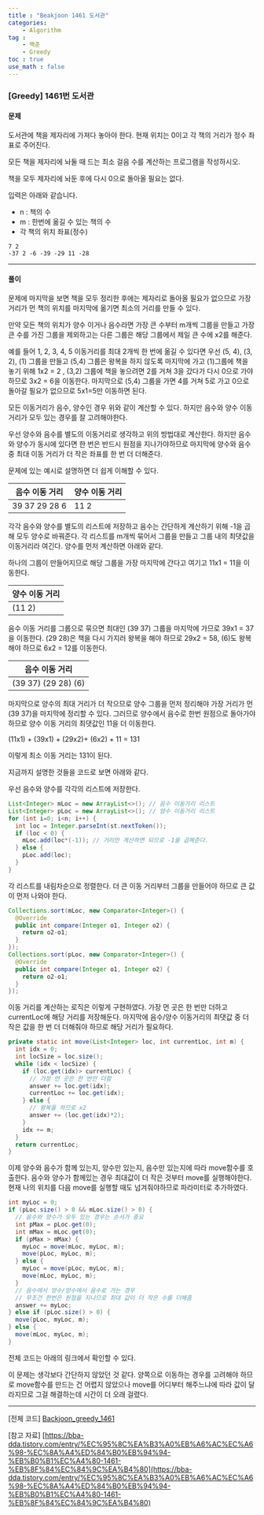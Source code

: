 ```yaml
---
title : "Beakjoon 1461 도서관"
categories: 
    - Algorithm
tag : 
    - 백준
    - Greedy
toc : true
use_math : false
---
```


### [Greedy] 1461번 도서관



#### 문제

도서관에 책을 제자리에 가져다 놓아야 한다. 현재 위치는 0이고 각 책의 거리가 정수 좌표로 주어진다.

모든 책을 제자리에 놔둘 때 드는 최소 걸음 수를 계산하는 프로그램을 작성하시오.

책을 모두 제자리에 놔둔 후에 다시 0으로 돌아올 필요는 없다.

입력은 아래와 같습니다. 

- n : 책의 수
- m :  한번에 옮길 수 있는 책의 수
- 각 책의 위치 좌표(정수)

```
7 2
-37 2 -6 -39 -29 11 -28
```
------




#### 풀이

문제에 마지막을 보면 책을 모두 정리한 후에는 제자리로 돌아올 필요가 없으므로 가장 거리가 먼 책의 위치를 마지막에 옮기면 최소의 거리를 만들 수 있다.

만약 모든 책의 위치가 양수 이거나 음수라면 가장 큰 수부터 m개씩 그룹을 만들고 가장 큰 수를 가진 그룹을 제외하고는 다른 그룹은 해당 그룹에서 제일 큰 수에 x2를 해준다.

예를 들어 1, 2, 3, 4, 5 이동거리를 최대 2개씩 한 번에 옮길 수 있다면 우선 (5, 4), (3, 2), (1) 그룹을 만들고 (5,4) 그룹은 왕복을 하지 않도록 마지막에 가고 (1)그룹에 책을 놓기 위해 1x2 = 2 , (3,2) 그룹에 책을 놓으려면 2를 거쳐 3을 갔다가 다시 0으로 가야 하므로 3x2 = 6을 이동한다. 마지막으로 (5,4) 그룹을 가면 4를 거쳐 5로 가고 0으로 돌아갈 필요가 없으므로 5x1=5만 이동하면 된다.

모든 이동거리가 음수, 양수인 경우 위와 같이 계산할 수 있다. 하지만 음수와 양수 이동거리가 모두 있는 경우를 잘 고려해야한다.

우선 양수와 음수를 별도의 이동거리로 생각하고 위의 방법대로 계산한다. 하지만 음수와 양수가 동시에 있다면 한 번은 반드시 원점을 지나가야하므로 마지막에 양수와 음수 중 최대 이동 거리가 더 작은 좌표를 한 번 더 더해준다. 

문제에 있는 예시로 설명하면 더 쉽게 이해할 수 있다.

| 음수 이동 거리    | 양수 이동 거리 |
| ----------------- | -------------- |
| 39  37  29  28  6 | 11 2           |

각각 음수와 양수를 별도의 리스트에 저장하고 음수는 간단하게 계산하기 위해 -1을 곱해 모두 양수로 바꿔준다. 각 리스트를 m개씩 묶어서 그룹을 만들고 그룹 내의 최댓값을 이동거리라 여긴다. 양수를 먼저 계산하면 아래와 같다. 

하나의 그룹이 만들어지므로 해당 그룹을 가장 마지막에 간다고 여기고 11x1 = 11을 이동한다.

| 양수 이동 거리 |
| -------------- |
| (11 2)         |

음수 이동 거리를 그룹으로 묶으면 최대인 (39 37) 그룹을 마지막에 가므로 39x1 = 37을 이동한다. (29 28)은 책을 다시 가지러 왕복을 해야 하므로 29x2 = 58, (6)도 왕복해야 하므로 6x2 = 12를 이동한다.

| 음수 이동 거리          |
| ----------------------- |
| (39  37)  (29  28)  (6) |

마지막으로 양수의 최대 거리가 더 작으므로 양수 그룹을 먼저 정리해야 가장 거리가 먼 (39 37)을 마지막에 정리할 수 있다. 그러므로 양수에서 음수로 한번 원점으로 돌아가야 하므로 양수 이동 거리의 최댓값인 11을 더 이동한다.

(11x1) + (39x1) + (29x2)+ (6x2) + 11 = 131

이렇게 최소 이동 거리는 131이 된다.



지금까지 설명한 것들을 코드로 보면 아래와 같다.

우선 음수와 양수를 각각의 리스트에 저장한다.

```java
List<Integer> mLoc = new ArrayList<>();	// 음수 이동거리 리스트
List<Integer> pLoc = new ArrayList<>(); // 양수 이동거리 리스트
for (int i=0; i<n; i++) {
  int loc = Integer.parseInt(st.nextToken());
  if (loc < 0) {
    mLoc.add(loc*(-1));	// 거리만 계산하면 되므로 -1을 곱해준다.
  } else {
    pLoc.add(loc);
  }
}
```

각 리스트를 내림차순으로 정렬한다. 더 큰 이동 거리부터 그룹을 만들어야 하므로 큰 값이 먼저 나와야 한다.

```java
Collections.sort(mLoc, new Comparator<Integer>() {
  @Override
  public int compare(Integer o1, Integer o2) {
    return o2-o1;
  }
});
Collections.sort(pLoc, new Comparator<Integer>() {
  @Override
  public int compare(Integer o1, Integer o2) {
    return o2-o1;
  }
});
```

이동 거리를 계산하는 로직은 이렇게 구현하였다. 가장 먼 곳은 한 번만 더하고 currentLoc에 해당 거리를 저장해둔다. 마지막에 음수/양수 이동거리의 최댓값 중 더 작은 값을 한 번 더 더해줘야 하므로 해당 거리가 필요하다.

```java
private static int move(List<Integer> loc, int currentLoc, int m) {
  int idx = 0;
  int locSize = loc.size();
  while (idx < locSize) {
    if (loc.get(idx)> currentLoc) {
      // 가장 먼 곳은 한 번만 더함 
      answer += loc.get(idx);
      currentLoc += loc.get(idx);
    } else {
      // 왕복을 하므로 x2
      answer += (loc.get(idx)*2);
    }
    idx += m;
  }
  return currentLoc;
}
```

이제 양수와 음수가 함께 있는지, 양수만 있는지, 음수만 있는지에 따라 move함수를 호출한다. 음수와 양수가 함께있는 경우 최대값이 더 작은 것부터 move를 실행해야한다. 현재 나의 위치를 다음 move를 실행할 때도 넘겨줘야하므로 파라미터로 추가하였다.

```java
int myLoc = 0;
if (pLoc.size() > 0 && mLoc.size() > 0) {
  // 음수와 양수가 모두 있는 경우는 순서가 중요
  int pMax = pLoc.get(0);
  int mMax = mLoc.get(0);
  if (pMax > mMax) {
    myLoc = move(mLoc, myLoc, m);
    move(pLoc, myLoc, m);
  } else {
    myLoc = move(pLoc, myLoc, m);
    move(mLoc, myLoc, m);
  }
  // 음수에서 양수/양수에서 음수로 가는 경우 
  // 무조건 한번은 원점을 지나므로 최대 값이 더 작은 수를 더해줌 
  answer += myLoc;
} else if (pLoc.size() > 0) {
  move(pLoc, myLoc, m);
} else {
  move(mLoc, myLoc, m);
}
```

전체 코드는 아래의 링크에서 확인할 수 있다.

이 문제는 생각보다 간단하지 않았던 것 같다. 양쪽으로 이동하는 경우를 고려해야 하므로 move함수를 만드는 건 어렵지 않았으나 move를 어디부터 해주느냐에 따라 값이 달라지므로 그걸 해결하는데 시간이 더 오래 걸렸다.

------

[전체 코드]
[Backjoon_greedy_1461](https://github.com/yuntnwls/codingtest/blob/27b6b8366790455b389e88bbe91963f3398b0a8b/src/com/backjoon/greedy/t1461/Main.java )

[참고 자료]
[https://bba-dda.tistory.com/entry/%EC%95%8C%EA%B3%A0%EB%A6%AC%EC%A6%98-%EC%8A%A4%ED%84%B0%EB%94%94-%EB%B0%B1%EC%A4%80-1461-%EB%8F%84%EC%84%9C%EA%B4%80](https://bba-dda.tistory.com/entry/%EC%95%8C%EA%B3%A0%EB%A6%AC%EC%A6%98-%EC%8A%A4%ED%84%B0%EB%94%94-%EB%B0%B1%EC%A4%80-1461-%EB%8F%84%EC%84%9C%EA%B4%80)



